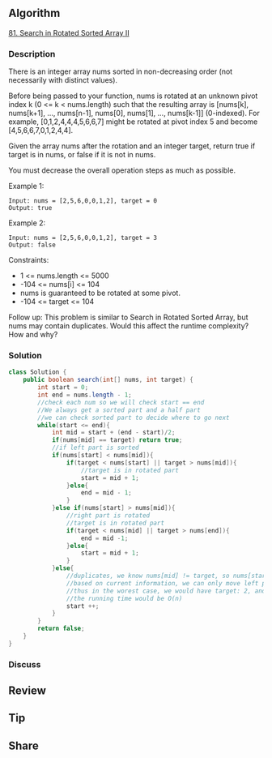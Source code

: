 ## Algorithm

[81. Search in Rotated Sorted Array II](https://leetcode.com/problems/search-in-rotated-sorted-array-ii/)

### Description

There is an integer array nums sorted in non-decreasing order (not necessarily with distinct values).

Before being passed to your function, nums is rotated at an unknown pivot index k (0 <= k < nums.length) such that the resulting array is [nums[k], nums[k+1], ..., nums[n-1], nums[0], nums[1], ..., nums[k-1]] (0-indexed). For example, [0,1,2,4,4,4,5,6,6,7] might be rotated at pivot index 5 and become [4,5,6,6,7,0,1,2,4,4].

Given the array nums after the rotation and an integer target, return true if target is in nums, or false if it is not in nums.

You must decrease the overall operation steps as much as possible.

Example 1:

```
Input: nums = [2,5,6,0,0,1,2], target = 0
Output: true
```

Example 2:

```
Input: nums = [2,5,6,0,0,1,2], target = 3
Output: false
```

Constraints:

- 1 <= nums.length <= 5000
- -104 <= nums[i] <= 104
- nums is guaranteed to be rotated at some pivot.
- -104 <= target <= 104

Follow up: This problem is similar to Search in Rotated Sorted Array, but nums may contain duplicates. Would this affect the runtime complexity? How and why?

### Solution

```java
class Solution {
    public boolean search(int[] nums, int target) {
        int start = 0;
        int end = nums.length - 1;
        //check each num so we will check start == end
        //We always get a sorted part and a half part
        //we can check sorted part to decide where to go next
        while(start <= end){
            int mid = start + (end - start)/2;
            if(nums[mid] == target) return true;
            //if left part is sorted
            if(nums[start] < nums[mid]){
                if(target < nums[start] || target > nums[mid]){
                    //target is in rotated part
                    start = mid + 1;
                }else{
                    end = mid - 1;
                }
            }else if(nums[start] > nums[mid]){
                //right part is rotated
                //target is in rotated part
                if(target < nums[mid] || target > nums[end]){
                    end = mid -1;
                }else{
                    start = mid + 1;
                }
            }else{
                //duplicates, we know nums[mid] != target, so nums[start] != target
                //based on current information, we can only move left pointer to skip one cell
                //thus in the worest case, we would have target: 2, and array like 11111111, then
                //the running time would be O(n)
                start ++;
            }
        }
        return false;
    }
}
```

### Discuss

## Review


## Tip


## Share
